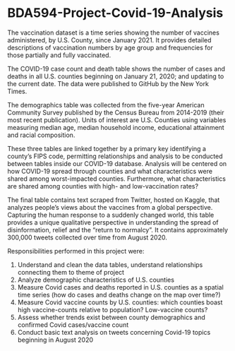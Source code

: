 # BDA594-Project-Covid-19-Analysis

The vaccination dataset is a time series showing the number of vaccines administered, by U.S. County, since January 2021. It provides detailed descriptions of vaccination numbers by age group and frequencies for those partially and fully vaccinated.

The COVID-19 case count and death table shows the number of cases and deaths in all U.S. counties beginning on January 21, 2020; and updating to the current date. The data were published to GitHub by the New York Times.

The demographics table was collected from the five-year American Community Survey published by the Census Bureau from 2014-2019 (their most recent publication). Units of interest are U.S. Counties using variables measuring median age, median household income, educational attainment and racial composition.

These three tables are linked together by a primary key identifying a county’s FIPS code, permitting relationships and analysis to be conducted between tables inside our COVID-19 database. Analysis will be centered on how COVID-19 spread through counties and what characteristics were shared among worst-impacted counties. Furthermore, what characteristics are shared among counties with high- and low-vaccination rates?

The final table contains text scraped from Twitter, hosted on Kaggle, that analyzes people’s views about the vaccines from a global perspective. Capturing the human response to a suddenly changed world, this table provides a unique qualitative perspective in understanding the spread of disinformation, relief and the “return to normalcy”. It contains approximately 300,000 tweets collected over time from August 2020.

Responsibilities performed in this project were:

1. Understand and clean the data tables, understand relationships connecting them to theme of project
2. Analyze demographic characteristics of U.S. counties
3. Measure Covid cases and deaths reported in U.S. counties as a spatial time series (how do cases and deaths change on the map over time?) 
4. Measure Covid vaccine counts by U.S. counties: which counties boast high vaccine-counts relative to population? Low-vaccine counts?
5. Assess whether trends exist between county demographics and confirmed Covid cases/vaccine count
6. Conduct basic text analysis on tweets concerning Covid-19 topics beginning in August 2020

